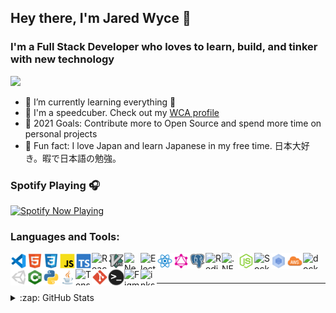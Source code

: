 ## Hey there, I'm Jared Wyce 👋

<h3 align="left">I'm a Full Stack Developer who loves to learn, build, and tinker with new technology</h3>

![](https://komarev.com/ghpvc/?username=jwyce&color=blueviolet&label=PROFILE+VIEWS)

- 🌱 I’m currently learning everything 🤣
- 🧩 I'm a speedcuber. Check out my [WCA profile][wca]
- 🥅 2021 Goals: Contribute more to Open Source and spend more time on personal projects
- 🗻 Fun fact: I love Japan and learn Japanese in my free time. 日本大好き。暇で日本語の勉強。

### Spotify Playing 🎧

[<img src="https://jwyce-spotify.vercel.app/api/spotify-playing" alt="Spotify Now Playing" width="350" />](https://open.spotify.com/user/12169145527)


### Languages and Tools:

[<img align="left" alt="Visual Studio Code" height="26px" width="26px" src="https://github.com/vscode-icons/vscode-icons/raw/master/icons/file_type_vscode.svg" />][vscode]
[<img align="left" alt="HTML5" height="26px" width="26px" src="https://github.com/vscode-icons/vscode-icons/raw/master/icons/file_type_html.svg" />][html]
[<img align="left" alt="CSS3" height="26px" width="26px" src="https://github.com/vscode-icons/vscode-icons/raw/master/icons/file_type_css.svg" />][css]
[<img align="left" alt="JavaScript" height="26px" width="26px" src="https://github.com/vscode-icons/vscode-icons/raw/master/icons/file_type_js_official.svg" />][js]
[<img align="left" alt="TypeScript" height="26px" width="26px" src="https://github.com/vscode-icons/vscode-icons/raw/master/icons/file_type_typescript_official.svg" />][ts]
[<img align="left" alt="React" height="26px" width="26px" src="https://reactjs.org/favicon.ico" />][react]
[<img align="left" alt="VIM" height="26px" width="26px" src="https://github.com/vscode-icons/vscode-icons/raw/master/icons/file_type_vim.svg" />][vim]
[<img align="left" alt="Nextjs" height="26px" width="26px" src="https://nextjs.org/static/favicon/favicon.ico">][nextjs]
[<img align="left" alt="Electron" height="26px" width="26px" src="https://upload.wikimedia.org/wikipedia/commons/9/91/Electron_Software_Framework_Logo.svg">][electron]
[<img align="left" alt="React Native" height="26px" width="26px" src="https://github.com/vscode-icons/vscode-icons/raw/master/icons/file_type_reactts.svg" />][reactnative]
[<img align="left" alt="GraphQL" height="26px" width="26px" src="https://github.com/vscode-icons/vscode-icons/raw/master/icons/file_type_graphql.svg" />][graphql]
[<img align="left" alt="PostgreSQL" height="26px" width="26px" src="https://github.com/vscode-icons/vscode-icons/raw/master/icons/file_type_pgsql.svg" />][postgresql]
[<img align="left" alt="Redis" height="26px" width="26px" src="https://www.vectorlogo.zone/logos/redis/redis-icon.svg" />][redis]
[<img align="left" alt=".NET" height="26px" width="26px" src="https://upload.wikimedia.org/wikipedia/commons/e/ee/.NET_Core_Logo.svg" />][asp]
[<img align="left" alt="Node.js" height="26px" width="26px" src="https://github.com/vscode-icons/vscode-icons/raw/master/icons/file_type_node.svg" />][node]
[<img align="left" alt="SocketIO" height="26px" width="26px" src="https://upload.wikimedia.org/wikipedia/commons/9/96/Socket-io.svg" />][socket]
[<img align="left" alt="webpack" height="26px" width="26px" src="https://github.com/vscode-icons/vscode-icons/raw/master/icons/file_type_webpack.svg" />][webpack]
[<img align="left" alt="aws" height="26px" width="26px" src="https://github.com/vscode-icons/vscode-icons/raw/master/icons/file_type_aws.svg" />][aws]
[<img align="left" alt="docker" height="26px" width="26px" src="https://www.docker.com/sites/default/files/d8/Docker-R-Logo-08-2018-Monochomatic-RGB_Moby-x1.png" />][docker]
[<img align="left" alt="Unity" height="26px" width="26px" src="https://github.com/vscode-icons/vscode-icons/raw/master/icons/file_type_shaderlab.svg" />][unity]
[<img align="left" alt="C#" height="26px" width="26px" src="https://github.com/vscode-icons/vscode-icons/raw/master/icons/file_type_csharp2.svg" />][c#]
[<img align="left" alt="Python" height="26px" width="26px" src="https://github.com/vscode-icons/vscode-icons/raw/master/icons/file_type_python.svg" />][python]
[<img align="left" alt="Java" height="26px" width="26px" src="https://github.com/vscode-icons/vscode-icons/raw/master/icons/file_type_jar.svg" />][java]
[<img align="left" alt="TensorFlow" height="26px" width="26px" src="https://upload.wikimedia.org/wikipedia/commons/2/2d/Tensorflow_logo.svg" />][tensorflow]
[<img align="left" alt="Git" height="26px" width="26px" src="https://github.com/vscode-icons/vscode-icons/raw/master/icons/file_type_git.svg" />][git]
[<img align="left" alt="Terminlal" height="26px" width="26px" src="https://raw.githubusercontent.com/github/explore/80688e429a7d4ef2fca1e82350fe8e3517d3494d/topics/terminal/terminal.png" />][terminal]
[<img align="left" alt="Figma" height="26px" width="26px" src="https://upload.wikimedia.org/wikipedia/commons/3/33/Figma-logo.svg" />][figma]
[<img align="left" alt="inkscape" height="26px" width="26px" src="https://media.inkscape.org/static/images/inkscape-logo.svg" />][inkscape]

<br />
<br />

---

<details>
  <summary>:zap: GitHub Stats</summary>

  <img align="left" alt="JWyce's GitHub Stats" src="https://github-readme-stats.vercel.app/api?username=jwyce&show_icons=true&hide_border=true&theme=tokyonight" />

</details>

[wca]: https://www.worldcubeassociation.org/persons/2014WYCE01/
[vscode]: https://code.visualstudio.com/
[html]: https://www.w3schools.com/html/
[css]: https://www.w3schools.com/css/
[js]: https://www.w3schools.com/js/
[ts]: https://www.typescriptlang.org/
[react]: https://reactjs.org/
[vim]: https://www.vim.org/
[graphql]: https://graphql.org/
[postgresql]: https://www.postgresql.org/
[git]: https://git-scm.com/
[node]: https://nodejs.org/en/docs/
[webpack]: https://webpack.js.org/
[aws]: https://aws.amazon.com/
[docker]: https://www.docker.com/
[electron]: https://www.electronjs.org/
[ionic]: https://ionicframework.com/
[unity]: https://unity.com/
[asp]: https://dotnet.microsoft.com/
[socket]: https://socket.io/
[c#]: https://docs.microsoft.com/en-us/dotnet/csharp/
[java]: https://docs.oracle.com/javase/8/docs/
[python]: https://www.python.org/
[tensorflow]: https://www.tensorflow.org/
[redis]: https://redis.io/
[terminal]: https://fishshell.com/
[figma]: https://figma.com/
[inkscape]: https://inkscape.org/
[nextjs]: https://nextjs.org/
[reactnative]: https://reactnative.dev/